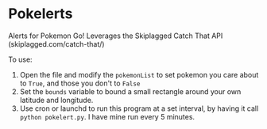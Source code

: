 # Pokelerts

Alerts for Pokemon Go! Leverages the Skiplagged Catch That API (skiplagged.com/catch-that/)

To use:

1. Open the file and modify the `pokemonList` to set pokemon you care about to `True`, and those you don't to `False`
2. Set the `bounds` variable to bound a small rectangle around your own latitude and longitude.
3. Use cron or launchd to run this program at a set interval, by having it call `python pokelert.py`. I have mine run every 5 minutes.
